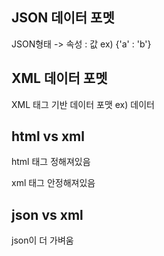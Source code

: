 ## JSON 데이터 포멧

JSON형태 -> 속성 : 값 ex) {'a' : 'b'}

## XML 데이터 포멧

XML 태그 기반 데이터 포맷 ex) <name>데이터</name>


## html vs xml

html 태그 정해져있음

xml 태그 안정해져있음

## json vs xml

json이 더 가벼움

 
